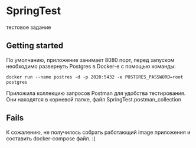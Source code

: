 # SpringTest

тестовое задание

## Getting started

По умолчанию, приложение занимает 8080 порт, перед запуском необходимо развернуть Postgres в Docker-е с помощью команды:

```
docker run --name postres -d -p 2020:5432 -e POSTGRES_PASSWORD=root postgres

```

Приложила коллекцию запросов Postman для удобства тестирования. Они находятся в корневой папке, файл SpringTest.postman_collection

## Fails

К сожалению, не получилось собрать работающий image приложения и составить docker-compose файл. :(
